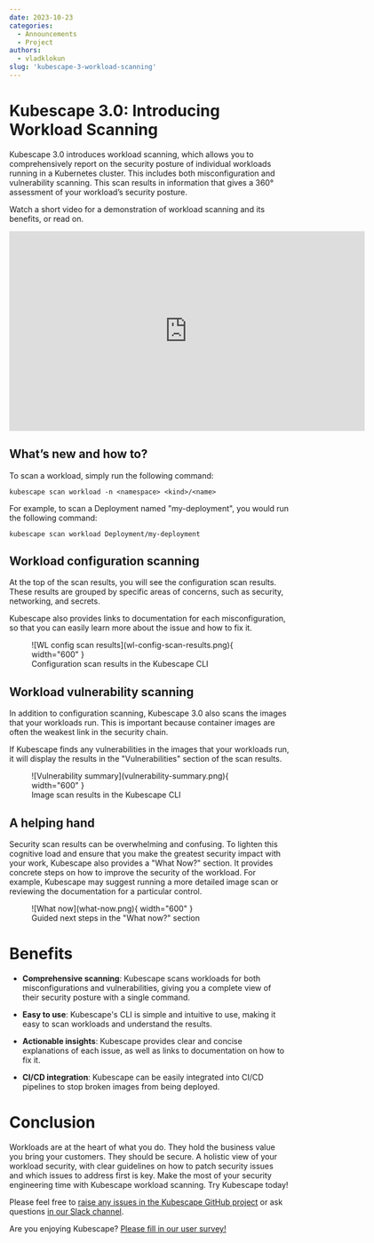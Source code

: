 ```yaml
---
date: 2023-10-23
categories:
  - Announcements
  - Project
authors:
  - vladklokun
slug: 'kubescape-3-workload-scanning'
---
```


# Kubescape 3.0: Introducing Workload Scanning

Kubescape 3.0 introduces workload scanning, which allows you to comprehensively report on the security posture of individual workloads running in a Kubernetes cluster. This includes both misconfiguration and vulnerability scanning. This scan results in information that gives a 360° assessment of your workload’s security posture.

Watch a short video for a demonstration of workload scanning and its benefits, or read on.

<div class="video-wrapper">
  <iframe width="640" height="360" src="https://www.youtube.com/embed/N13jDFBAy7w?si=6KC2njGeCbSfzZRJ" title="YouTube video player" frameborder="0" allow="accelerometer; autoplay; clipboard-write; encrypted-media; gyroscope; picture-in-picture; web-share" allowfullscreen></iframe>
</div>

<!-- more -->

## What’s new and how to?

To scan a workload, simply run the following command:

```
kubescape scan workload -n <namespace> <kind>/<name>
```

For example, to scan a Deployment named "my-deployment", you would run the following command:

```
kubescape scan workload Deployment/my-deployment
```

## Workload configuration scanning

At the top of the scan results, you will see the configuration scan results. These results are grouped by specific areas of concerns, such as security, networking, and secrets.

Kubescape also provides links to documentation for each misconfiguration, so that you can easily learn more about the issue and how to fix it.

<figure markdown>
  ![WL config scan results](wl-config-scan-results.png){ width="600" }
  <figcaption>Configuration scan results in the Kubescape CLI</figcaption>
</figure>

## Workload vulnerability scanning 

In addition to configuration scanning, Kubescape 3.0 also scans the images that your workloads run. This is important because container images are often the weakest link in the security chain.

If Kubescape finds any vulnerabilities in the images that your workloads run, it will display the results in the "Vulnerabilities" section of the scan results.


<figure markdown>
  ![Vulnerability summary](vulnerability-summary.png){ width="600" }
  <figcaption>Image scan results in the Kubescape CLI</figcaption>
</figure>

## A helping hand

Security scan results can be overwhelming and confusing. To lighten this cognitive load and ensure that you make the greatest security impact with your work, Kubescape also provides a "What Now?" section. It provides concrete steps on how to improve the security of the workload. For example, Kubescape may suggest running a more detailed image scan or reviewing the documentation for a particular control.


<figure markdown>
  ![What now](what-now.png){ width="600" }
  <figcaption>Guided next steps in the "What now?" section</figcaption>
</figure>

# Benefits

* **Comprehensive scanning**: Kubescape scans workloads for both misconfigurations and vulnerabilities, giving you a complete view of their security posture with a single command.

* **Easy to use**: Kubescape's CLI is simple and intuitive to use, making it easy to scan workloads and understand the results.

* **Actionable insights**: Kubescape provides clear and concise explanations of each issue, as well as links to documentation on how to fix it.

* **CI/CD integration**: Kubescape can be easily integrated into CI/CD pipelines to stop broken images from being deployed.

# Conclusion

Workloads are at the heart of what you do. They hold the business value you bring your customers. They should be secure. A holistic view of your workload security, with clear guidelines on how to patch security issues and which issues to address first is key. Make the most of your security engineering time with Kubescape workload scanning. Try Kubescape today!

Please feel free to [raise any issues in the Kubescape GitHub project](https://github.com/kubescape/kubescape/issues) or ask questions [in our Slack channel](https://kubescape.io/project/community/#slack).

Are you enjoying Kubescape? [Please fill in our user survey!](https://kubescape.io/project/survey/)
